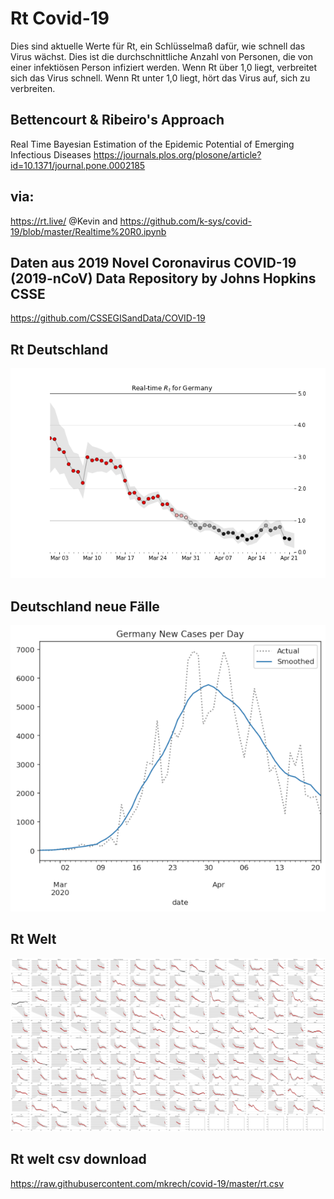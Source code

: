 # Rt Covid-19

Dies sind aktuelle Werte für Rt, ein Schlüsselmaß dafür, wie schnell das Virus wächst. Dies ist die durchschnittliche Anzahl von Personen, die von einer infektiösen Person infiziert werden. Wenn Rt über 1,0 liegt, verbreitet sich das Virus schnell. Wenn Rt unter 1,0 liegt, hört das Virus auf, sich zu verbreiten.

## Bettencourt & Ribeiro's Approach
Real Time Bayesian Estimation of the Epidemic Potential of Emerging Infectious Diseases
https://journals.plos.org/plosone/article?id=10.1371/journal.pone.0002185


## via: 
https://rt.live/ @Kevin and 
https://github.com/k-sys/covid-19/blob/master/Realtime%20R0.ipynb

## Daten aus 2019 Novel Coronavirus COVID-19 (2019-nCoV) Data Repository by Johns Hopkins CSSE
https://github.com/CSSEGISandData/COVID-19

## Rt Deutschland
![Rt Deutschland](https://raw.githubusercontent.com/mkrech/covid-19/master/Germany.png) 

## Deutschland neue Fälle  
![Deutschland neue Fälle](https://raw.githubusercontent.com/mkrech/covid-19/master/Germany_new_cases.png)

## Rt Welt
![Rt Deutschland](https://raw.githubusercontent.com/mkrech/covid-19/master/world.png) 

## Rt welt csv download
https://raw.githubusercontent.com/mkrech/covid-19/master/rt.csv
